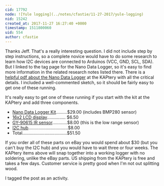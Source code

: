 ```yaml
---
cid: 17792
node: ![Yule logging](../notes/cfastie/11-27-2017/yule-logging)
nid: 15242
created_at: 2017-11-27 16:27:40 +0000
timestamp: 1511800060
uid: 554
author: cfastie
---
```


Thanks Jeff. That's a really interesting question. I did not include step by step instructions, so a complete novice would have to do some research to learn how I2C devices are connected to Arduinos (VCC, GND, SCL, SDA). But I linked to the tag page for the Nano Data Logger, so it's easy to find more information in the related research notes listed there. There is a [helpful pdf about the Nano Data Logger](http://kaptery.com/files/documents/nanodataloggerguide.pdf) at the KAPtery with all the critical details. I included a well-commented sketch, so it should be fairly easy to get one of these running. 

It's really easy to get one of these running if you start with the kit at the KAPtery and add three components. 

- [Nano Data Logger Kit](http://kaptery.com/product/nano-logger-kit).........$29.00 (includes BMP280 sensor)
- [16x2 LCD display](http://kaptery.com/product/addon-sensors-etc)............... $6.50
- [GY-90615 IR sensor](http://kaptery.com/product/addon-sensors-etc)............$8.00  (this is the low range sensor)
- [I2C hub](http://kaptery.com/product/accessories)................................$8.00
- Total....................................$51.50

If you order all of these parts on eBay you would spend about $30 (but you can't buy the I2C hub) and you would have to wait three or four weeks. The KAPtery items above will snap together into a working logger with no soldering, unlike the eBay parts. US shipping from the KAPtery is free and takes a few days. Customer service is pretty good when I'm not out splitting wood.

I tagged the post as an activity.